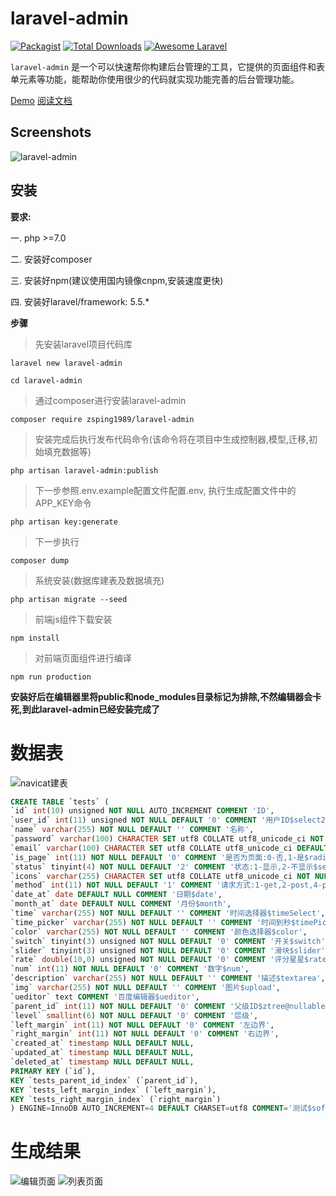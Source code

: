 laravel-admin
=====

[![Packagist](https://img.shields.io/packagist/l/encore/laravel-admin.svg?maxAge=2592000)](https://packagist.org/packages/zsping1989/laravel-admin)
[![Total Downloads](https://img.shields.io/packagist/dt/zsping1989/laravel-admin.svg?style=flat-square)](https://packagist.org/packages/zsping1989/laravel-admin)
[![Awesome Laravel](https://img.shields.io/badge/Awesome-Laravel-brightgreen.svg)](https://github.com/zsping1989/laravel-admin)

`laravel-admin` 是一个可以快速帮你构建后台管理的工具，它提供的页面组件和表单元素等功能，能帮助你使用很少的代码就实现功能完善的后台管理功能。

[Demo](#)
[阅读文档](https://zsping1989.gitbooks.io/laravel-admin/)


Screenshots
------------

![laravel-admin](http://chuantu.biz/t6/57/1505986853x3062523156.gif)

安装
------------

**要求:**

一. php >=7.0

二. 安装好composer

三. 安装好npm(建议使用国内镜像cnpm,安装速度更快)

四. 安装好laravel/framework: 5.5.*


**步骤**

> 先安装laravel项目代码库

```
laravel new laravel-admin

cd laravel-admin
```
> 通过composer进行安装laravel-admin

```
composer require zsping1989/laravel-admin
```

> 安装完成后执行发布代码命令(该命令将在项目中生成控制器,模型,迁移,初始填充数据等)

```
php artisan laravel-admin:publish
```

> 下一步参照.env.example配置文件配置.env,
> 执行生成配置文件中的APP_KEY命令

```
php artisan key:generate
```

> 下一步执行

```
composer dump
```

> 系统安装(数据库建表及数据填充)

```
php artisan migrate --seed
```

> 前端js组件下载安装

```
npm install
```

> 对前端页面组件进行编译

```
npm run production
```

**安装好后在编辑器里将public和node_modules目录标记为排除,不然编辑器会卡死,到此laravel-admin已经安装完成了**

# 数据表
![navicat建表](https://zsping1989.gitbooks.io/laravel-admin/content/assets/QQ图片20170926163747.png)

```sql
CREATE TABLE `tests` (
`id` int(10) unsigned NOT NULL AUTO_INCREMENT COMMENT 'ID',
`user_id` int(11) unsigned NOT NULL DEFAULT '0' COMMENT '用户ID$select2',
`name` varchar(255) NOT NULL DEFAULT '' COMMENT '名称',
`password` varchar(100) CHARACTER SET utf8 COLLATE utf8_unicode_ci NOT NULL DEFAULT '' COMMENT '密码$password@sometimes|required|digits_between:6,18',
`email` varchar(100) CHARACTER SET utf8 COLLATE utf8_unicode_ci DEFAULT '' COMMENT '电子邮箱$email@sometimes|required|email|unique:tests,email',
`is_page` int(11) NOT NULL DEFAULT '0' COMMENT '是否为页面:0-否,1-是$radio@in:0,1',
`status` tinyint(4) NOT NULL DEFAULT '2' COMMENT '状态:1-显示,2-不显示$select@in:1,2',
`icons` varchar(255) CHARACTER SET utf8 COLLATE utf8_unicode_ci NOT NULL DEFAULT '' COMMENT '图标$icon@nullable|alpha_dash',
`method` int(11) NOT NULL DEFAULT '1' COMMENT '请求方式:1-get,2-post,4-put,8-delete,16-head,32-options,64-trace,128-connect$checkbox@required|array',
`date_at` date DEFAULT NULL COMMENT '日期$date',
`month_at` date DEFAULT NULL COMMENT '月份$month',
`time` varchar(255) NOT NULL DEFAULT '' COMMENT '时间选择器$timeSelect',
`time_picker` varchar(255) NOT NULL DEFAULT '' COMMENT '时间到秒$timePicker',
`color` varchar(255) NOT NULL DEFAULT '' COMMENT '颜色选择器$color',
`switch` tinyint(3) unsigned NOT NULL DEFAULT '0' COMMENT '开关$switch',
`slider` tinyint(3) unsigned NOT NULL DEFAULT '0' COMMENT '滑块$slider',
`rate` double(10,0) unsigned NOT NULL DEFAULT '0' COMMENT '评分星星$rate',
`num` int(11) NOT NULL DEFAULT '0' COMMENT '数字$num',
`description` varchar(255) NOT NULL DEFAULT '' COMMENT '描述$textarea',
`img` varchar(255) NOT NULL DEFAULT '' COMMENT '图片$upload',
`ueditor` text COMMENT '百度编辑器$ueditor',
`parent_id` int(11) NOT NULL DEFAULT '0' COMMENT '父级ID$ztree@nullable|exists:tests,id',
`level` smallint(6) NOT NULL DEFAULT '0' COMMENT '层级',
`left_margin` int(11) NOT NULL DEFAULT '0' COMMENT '左边界',
`right_margin` int(11) NOT NULL DEFAULT '0' COMMENT '右边界',
`created_at` timestamp NULL DEFAULT NULL,
`updated_at` timestamp NULL DEFAULT NULL,
`deleted_at` timestamp NULL DEFAULT NULL,
PRIMARY KEY (`id`),
KEY `tests_parent_id_index` (`parent_id`),
KEY `tests_left_margin_index` (`left_margin`),
KEY `tests_right_margin_index` (`right_margin`)
) ENGINE=InnoDB AUTO_INCREMENT=4 DEFAULT CHARSET=utf8 COMMENT='测试$softDeletes,timestamps,treeModel@belongsTo:user';

```
# 生成结果
![编辑页面](https://zsping1989.gitbooks.io/laravel-admin/content/assets/QQ图片20170926165257.png)
![列表页面](https://zsping1989.gitbooks.io/laravel-admin/content/assets/QQ图片20170926165917.png)